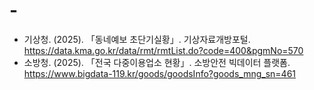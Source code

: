 # -
- 기상청. (2025). 「동네예보 초단기실황」. 기상자료개방포털. https://data.kma.go.kr/data/rmt/rmtList.do?code=400&pgmNo=570
- 소방청. (2025). 「전국 다중이용업소 현황」. 소방안전 빅데이터 플랫폼. https://www.bigdata-119.kr/goods/goodsInfo?goods_mng_sn=461
